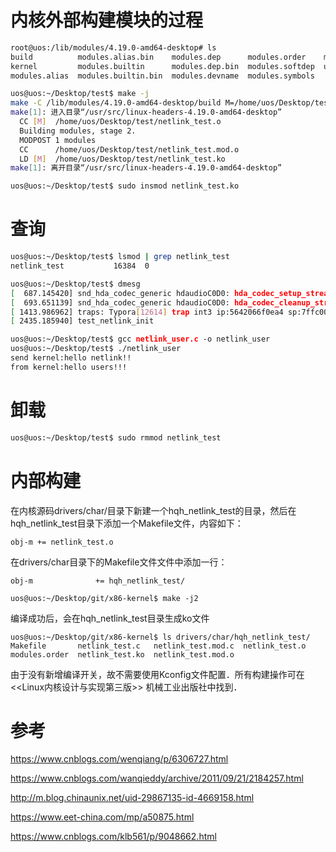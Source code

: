 # 内核外部构建模块的过程
```bash
root@uos:/lib/modules/4.19.0-amd64-desktop# ls
build          modules.alias.bin    modules.dep      modules.order    modules.symbols.bin
kernel         modules.builtin      modules.dep.bin  modules.softdep  updates
modules.alias  modules.builtin.bin  modules.devname  modules.symbols

uos@uos:~/Desktop/test$ make -j
make -C /lib/modules/4.19.0-amd64-desktop/build M=/home/uos/Desktop/test
make[1]: 进入目录“/usr/src/linux-headers-4.19.0-amd64-desktop”
  CC [M]  /home/uos/Desktop/test/netlink_test.o
  Building modules, stage 2.
  MODPOST 1 modules
  CC      /home/uos/Desktop/test/netlink_test.mod.o
  LD [M]  /home/uos/Desktop/test/netlink_test.ko
make[1]: 离开目录“/usr/src/linux-headers-4.19.0-amd64-desktop”

uos@uos:~/Desktop/test$ sudo insmod netlink_test.ko
```


# 查询
```bash
uos@uos:~/Desktop/test$ lsmod | grep netlink_test
netlink_test           16384  0

uos@uos:~/Desktop/test$ dmesg
[  687.145420] snd_hda_codec_generic hdaudioC0D0: hda_codec_setup_stream: NID=0x2, stream=0x5, channel=0, format=0x4011
[  693.651139] snd_hda_codec_generic hdaudioC0D0: hda_codec_cleanup_stream: NID=0x2
[ 1413.986962] traps: Typora[12614] trap int3 ip:5642066f0ea4 sp:7ffc000b4120 error:0 in Typora[564204259000+5cc0000]
[ 2435.185940] test_netlink_init

uos@uos:~/Desktop/test$ gcc netlink_user.c -o netlink_user
uos@uos:~/Desktop/test$ ./netlink_user 
send kernel:hello netlink!!
from kernel:hello users!!!
```



# 卸载
```bash
uos@uos:~/Desktop/test$ sudo rmmod netlink_test 
```



# 内部构建

在内核源码drivers/char/目录下新建一个hqh_netlink_test的目录，然后在hqh_netlink_test目录下添加一个Makefile文件，内容如下：

`obj-m += netlink_test.o`

在drivers/char目录下的Makefile文件文件中添加一行：

`obj-m				+= hqh_netlink_test/`

`uos@uos:~/Desktop/git/x86-kernel$ make -j2`

编译成功后，会在hqh_netlink_test目录生成ko文件

```
uos@uos:~/Desktop/git/x86-kernel$ ls drivers/char/hqh_netlink_test/
Makefile       netlink_test.c   netlink_test.mod.c  netlink_test.o
modules.order  netlink_test.ko  netlink_test.mod.o
```

由于没有新增编译开关，故不需要使用Kconfig文件配置．所有构建操作可在<<Linux内核设计与实现第三版>> 机械工业出版社中找到．


# 参考

https://www.cnblogs.com/wenqiang/p/6306727.html

https://www.cnblogs.com/wanqieddy/archive/2011/09/21/2184257.html

http://m.blog.chinaunix.net/uid-29867135-id-4669158.html

https://www.eet-china.com/mp/a50875.html

https://www.cnblogs.com/klb561/p/9048662.html

